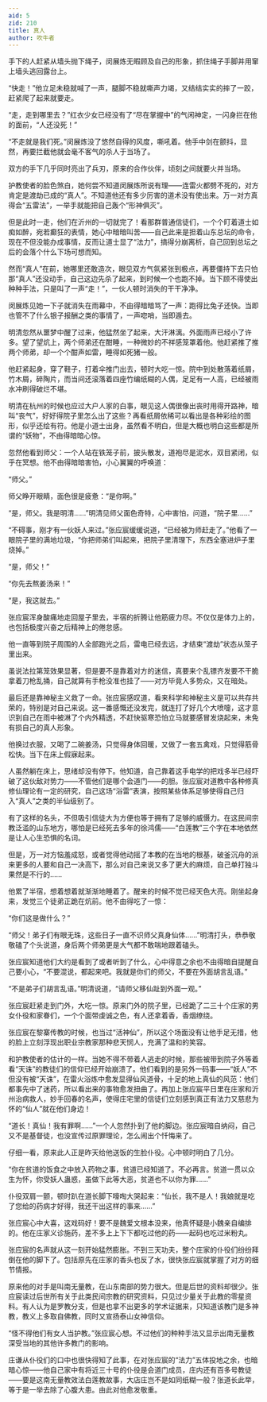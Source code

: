 ```yaml
---
aid: 5
zid: 210
title: 真人
author: 吹牛者
---
```


手下的人赶紧从墙头抛下绳子，闵展炼无暇顾及自己的形象，抓住绳子手脚并用窜上墙头逃回露台上。

“快走！”他立足未稳就喊了一声，腿脚不稳就嘶声力竭，又结结实实的摔了一跤，赶紧爬了起来就要走。

“走，走到哪里去？”红衣少女已经没有了“尽在掌握中”的气闲神定，一闪身拦在他的面前，“人还没死！”

“不走就是我们死。”闵展炼没了悠然自得的风度，嘶吼着。他手中剑在颤抖，显然，再要拦截他就会毫不客气的杀人于当场了。

双方的手下几乎同时亮出了兵刃，原来的合作伙伴，顷刻之间就要火并当场。

护教使者的脸色煞白，她何尝不知道闵展炼所说有理——连雷火都劈不死的，对方肯定是渡劫已成的“真人”。不知道他还有多少厉害的道术没有使出来。万一对方真得会“五雷法”，一举手就能把自己轰个“形神俱灭”。

但是此时一走，他们在沂州的一切就完了！看那群普通信徒们，一个个盯着道士如痴如醉，宛若癫狂的表情，她心中暗暗叫苦——自己此来是担着山东总坛的命令，现在不但没能办成事情，反而让道士显了“法力”，搞得分崩离析，自己回到总坛之后的会落个什么下场可想而知。

然而“真人”在前，她哪里还敢造次，眼见双方气氛紧张到极点，再要僵持下去只怕那“真人”还没动手，自己这边先杀了起来，到时候一个也跑不掉。当下顾不得使出种种手法，只是叫了一声“走！”，一伙人顿时消失的干干净净。

闵展炼见她一下子就消失在雨幕中，不由得暗暗骂了一声：跑得比兔子还快。当即也管不了什么银子报酬之类的事情了，一声唿哨，当即遁去。

明清忽然从噩梦中醒了过来，他猛然坐了起来，大汗淋漓。外面雨声已经小了许多。望了望炕上，两个师弟还在酣睡，一种微妙的不祥感笼罩着他。他赶紧推了推两个师弟，却一个个酣声如雷，睡得如死猪一般。

他赶紧起身，穿了鞋子，打着伞推门出去，顿时大吃一惊。院中到处散落着纸屑，竹木屑，碎陶片，而当间还滚落着四座竹编纸糊的人偶，足足有一人高，已经被雨水冲刷得破烂不堪。

明清在杭州的时候也应过大户人家的白事，眼见这人偶很像出丧时用得开路神，暗叫“丧气”，好好得院子里怎么出了这些？再看纸屑依稀可以看出是各种彩绘的图形，似乎还绘有符。他是小道士出身，虽然看不明白，但是大概也明白这些都是所谓的“妖物”，不由得暗暗心惊。

忽然他看到师父：一个人站在铁笼子前，披头散发，道袍尽是泥水，双目紧闭，似乎在冥想。他不由得暗暗害怕，小心翼翼的呼唤道：

“师父。”

师父睁开眼睛，面色很是疲惫：“是你啊。”

“是，师父。我是明清……”明清见师父面色奇特，心中害怕，问道，“院子里……”

“不碍事，刚才有一伙妖人来过。”张应宸缓缓说道，“已经被为师赶走了。”他看了一眼院子里的满地垃圾，“你把师弟们叫起来，把院子里清理下，东西全塞进炉子里烧掉。”

“是，师父！”

“你先去熬姜汤来！”

“是，我这就去。”

张应宸浑身酸痛地走回屋子里去，半宿的折腾让他筋疲力尽。不仅仅是体力上的，也包括极度兴奋之后精神上的倦怠感。

他一直等到院子周围的人全部跑光之后，雷电已经去远，才结束“渡劫”状态从笼子里出来。

虽说法拉第笼效果显著，但是要不是靠着对方的迷信，真要来个乱镖齐发要不干脆拿着刀枪乱捅，自己就算有手枪没准也挂了——对方毕竟人多势众，又在暗处。

最后还是靠神秘主义救了一命。张应宸感叹道，看来科学和神秘主义是可以共存共荣的，特别是对自己来说。这一番感慨还没发完，就连打了好几个大喷嚏，这才意识到自己在雨中被淋了个内外精透，不赶快驱寒恐怕立马就要感冒发烧起来，未免有损自己的真人形象。

他换过衣服，又喝了二碗姜汤，只觉得身体回暖，又做了一套五禽戏，只觉得筋骨松快。当下在床上假寐起来。

人虽然躺在床上，思绪却没有停下。他知道，自己靠着这手电学的把戏多半已经吓破了这伙敌对势力——不管他们是哪个会道门——的胆。张应宸对道教中各种修真修仙理论有一定的研究，自己这场“浴雷”表演，按照某些体系足够使得自己归入“真人”之类的半仙级别了。

有了这样的名头，不但吸引信徒大为方便也等于拥有了足够的威慑力。在这民间宗教泛滥的山东地方，哪怕是已经死去多年的徐鸿儒——“白莲教”三个字在本地依然是让人心生恐惧的名词。

但是，万一对方恼羞成怒，或者觉得他动摇了本教的在当地的根基，破釜沉舟的派来更多的人要和自己一决高下，那么对自己来说又多了更大的麻烦，自己单打独斗果然是不行的……

他累了半宿，想着想着就渐渐地睡着了。醒来的时候不觉已经天色大亮。刚坐起身来，发觉三个徒弟正跪在炕前。他不由得吃了一惊：

“你们这是做什么？”

“师父！弟子们有眼无珠，这些日子一直不识师父真身仙体……”明清打头，恭恭敬敬磕了个头说道，身后两个师弟更是大气都不敢喘地跟着磕头。

张应宸知道他们大约是看到了或者听到了什么，心中得意之余也不由得暗自提醒自己要小心，“不要混说，都起来吧。我就是你们的师父，不要在外面胡言乱语。”

“不是弟子们胡言乱语。”明清说道，“请师父移仙趾到外面一观。”

张应宸赶紧走到门外，大吃一惊。原来门外的院子里，已经跪了二三十个庄家的男女仆役和家眷们，一个个面带虔诚之色，有人还拿着香，香烟缭绕。

张应宸在黎寨传教的时候，也当过“活神仙”，所以这个场面没有让他手足无措，他的脸上立刻浮现出职业宗教家那种悲天悯人，充满了温和的笑容。

和护教使者的估计的一样。当她不得不带着人逃走的时候，那些被带到院子外等着看“天诛”的教徒们的信仰已经开始崩溃了。他们看到的是另外一码事——“妖人”不但没有被“天诛”，在雷火浴炼中愈发显得仙风道骨，十足的地上真仙的风范：他们都事先中了迷药，所以看出来的事物愈发扭曲了。再加上张应宸平日里在庄家和沂州治病救人，妙手回春的名声，使得庄宅里的信徒们立刻感到真正有法力又慈悲为怀的“仙人”就在他们身边！

“道长！真仙！我有罪啊……”一个人忽然扑到了他的脚边。张应宸暗自纳闷，自己又不是基督徒，也没宣传过原罪理论，怎么闹出个忏悔来了。

仔细一看，原来此人正是昨天给他送饭的生脸仆役。心中顿时明白了几分。

“你在贫道的饭食之中放入药物之事，贫道已经知道了。不必再言。贫道一贯以众生为怀，你受妖人蛊惑，虽做下此等大恶，贫道也不以你为罪……”

仆役双肩一颤，顿时趴在道长脚下嚎啕大哭起来：“仙长，我不是人！我娘就是吃了您给的药病才好得，我还干出这样的事来……”

张应宸心中大喜，这戏码好！要不是魏爱文根本没来，他真怀疑是小魏亲自编排的。他在庄家义诊施药，差不多上上下下都吃过他的药——起码也吃过米粉丸。

张应宸的名声就从这一刻开始猛然膨胀。不到三天功夫，整个庄家的仆役们纷纷拜倒在他的脚下了。包括原先在庄家的香头也反了水，很快张应宸就掌握了对方的细节情报。

原来他的对手是叫南无量教，在山东南部的势力很大。但是后世的资料却很少。张应宸读过后世所有关于此类民间宗教的研究资料，只见过少量关于此教的零星资料。有人认为是罗教分支，但是也拿不出更多的学术证据来，只知道该教门是多神教，教义上多取自佛教，同时又宣扬泰山女神信仰。

“怪不得他们有女人当护教。”张应宸心想。不过他们的种种手法又显示出南无量教深受当地的其他许多教门的影响。

庄谦从仆役们的口中也很快得知了此事，在对张应宸的“法力”五体投地之余，也暗暗心惊——他自己家中有将近三十号的仆役是会道门成员，庄内还有百多号教徒——要是这南无量教效法白莲教故事，大店庄岂不是如同纸糊一般？张道长此举，等于是一举去除了心腹大患。由此对他愈发敬重。
